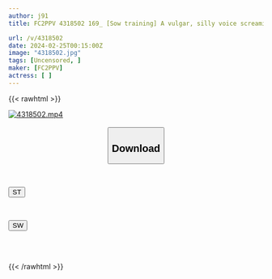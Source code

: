 ```yaml
---
author: j91
title: FC2PPV 4318502 169_ [Sow training] A vulgar, silly voice screaming orgasm with pleasure torture wearing shackles, leg shackles, and collar! Gangi〇ri! Her eyes widen and her face bright red with sweat and juice dripping from her face, she cums twice in a row in 3P! ! 27 year old Koume-chan Chapter 3 [Overseas version] DD Dragon @ December 31st

url: /v/4318502
date: 2024-02-25T00:15:00Z
image: "4318502.jpg"
tags: [Uncensored, ]
maker: [FC2PPV]
actress: [ ]
---
```



{{< rawhtml >}}

<div class="video" data-videoid="Oaw1YX4qLDs77b">
    <a href="javascript:;">
        <img src="/v/4318502/4318502.jpg" width="WIDTH" height="HEIGHT" alt="4318502.mp4" loading="lazy">
    </a>
</div>

<script type="text/javascript" src="https://j91.asia/asset/on-demand-st.js"></script>

<br>
  <link rel="stylesheet" href="https://j91.asia/asset/bs5.css">
  
  <center>
  <button class="btn btn-primary" type="button" data-bs-toggle="collapse" data-bs-target=".multi-collapse" aria-expanded="false" aria-controls="multiCollapseExample1 multiCollapseExample2"><h2>Download</h2></button></center>
</p>
<div class="row">
  <div class="col">
    <div class="collapse multi-collapse" id="multiCollapseExample1">
      <div class="card card-body">
	      	      <br>
<div class="buttons">  
<p><a href="https://streamtape.to/v/Oaw1YX4qLDs77b" target="_blank"><button class="btn-hover color-3"><i class="fa fa-download"></i> ST</button></a></p></div>
    </div>
  </div>
</div>
  <div class="col">
    <div class="collapse multi-collapse" id="multiCollapseExample2">
      <div class="card card-body">
	      <br>
<div class="buttons">
<p><a href="https://cdnwish.com/xdtm04soi106" target="_blank"><button class="btn-hover color-2"><i class="fa fa-download"></i> SW</button></a></p></div>
<br><br>
      </div>
    </div>
  </div>
</div>

{{< /rawhtml >}}